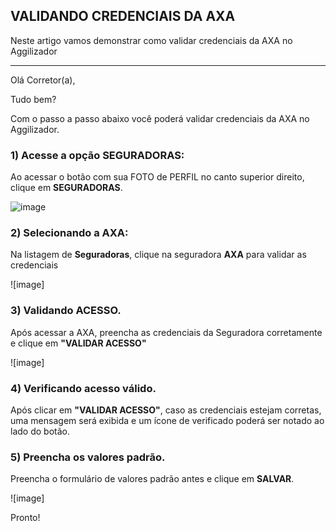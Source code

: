 ## VALIDANDO CREDENCIAIS DA AXA
Neste artigo vamos demonstrar como validar credenciais da AXA no Aggilizador

---

Olá Corretor(a),

Tudo bem?

Com o passo a passo abaixo você poderá validar credenciais da AXA no Aggilizador.

### 1) Acesse a opção SEGURADORAS:

Ao acessar o botão com sua FOTO de PERFIL no canto superior direito, clique em **SEGURADORAS**.

![image](https://conversu-partner-assets.s3.sa-east-1.amazonaws.com/agger/wiki/seguradoras/validando-credenciais/c220eb72-5169-48ab-b4df-330f11a099aa.png)

### 2) Selecionando a AXA:

Na listagem de **Seguradoras**, clique na seguradora **AXA** para validar as credenciais

![image]

### 3) Validando ACESSO.

Após acessar a AXA, preencha as credenciais da Seguradora corretamente e clique em **"VALIDAR ACESSO"**

![image]

### 4) Verificando acesso válido.

Após clicar em **"VALIDAR ACESSO"**, caso as credenciais estejam corretas, uma mensagem será exibida e um ícone de verificado poderá ser notado ao lado do botão.

### 5) Preencha os valores padrão.

Preencha o formulário de valores padrão antes e clique em **SALVAR**.

![image]

Pronto!
